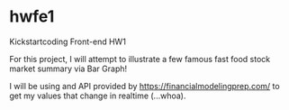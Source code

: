 # hwfe1
Kickstartcoding Front-end HW1

For this project, I will attempt to illustrate a few famous fast food stock market summary via Bar Graph! 

I will be using and API provided by https://financialmodelingprep.com/ to get my values that change in realtime (...whoa).
